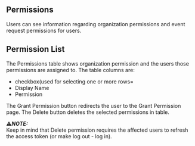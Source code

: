 ## Permissions

Users can see information regarding organization permissions and event request permissions for users.

## Permission List

The Permissions table shows organization permission and the users those permissions are assigned to.
The table columns are:
  - checkbox(used for selecting one or more rows=
  - Display Name
  - Permission

The Grant Permission button redirects the user to the Grant Permission page.
The Delete button deletes the selected permissions in table. 

:warning:**_NOTE:_**  
Keep in mind that Delete permission requires the affected users to refresh the access token (or make log out - log in).
